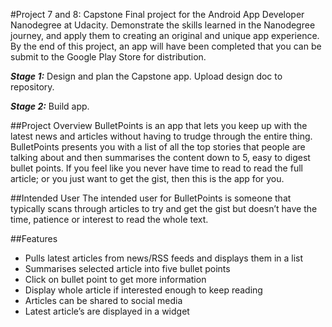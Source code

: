 ﻿#Project 7 and 8: Capstone
Final project for the Android App Developer Nanodegree at Udacity. Demonstrate the skills learned in the Nanodegree journey, and apply them to creating an original and unique app experience. By the end of this project, an app will have been completed that you can be submit to the Google Play Store for distribution.

***Stage 1:*** Design and plan the Capstone app. Upload design doc to repository.

***Stage 2:*** Build app.

##Project Overview
BulletPoints is an app that lets you keep up with the latest news and articles without having to trudge through the entire thing. BulletPoints presents you with a list of all the top stories that people are talking about and then summarises the content down to 5, easy to digest bullet points. If you feel like you never have time to read to read the full article; or you just want to get the gist, then this is the app for you.

##Intended User
The intended user for BulletPoints is someone that typically scans through articles to try and get the gist but doesn’t have the time, patience or interest to read the whole text. 

##Features
* Pulls latest articles from news/RSS feeds and displays them in a list
* Summarises selected article into five bullet points
* Click on bullet point to get more information
* Display whole article if interested enough to keep reading
* Articles can be shared to social media
* Latest article’s are displayed in a widget